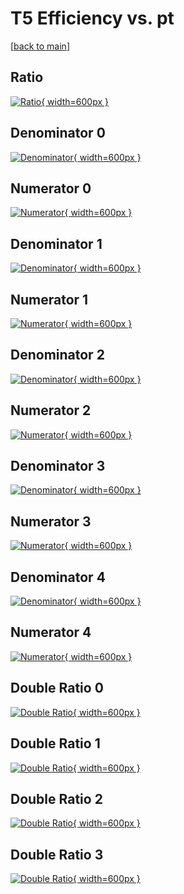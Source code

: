 # T5 Efficiency vs. pt

[[back to main](./)]



## Ratio

[![Ratio](../mtv/var/T5_loweta_211_-1_eff_pt.png){ width=600px }](../mtv/var/T5_loweta_211_-1_eff_pt.pdf)

## Denominator 0

[![Denominator](../mtv/den/T5_loweta_211_-1_eff_pt_den0.png){ width=600px }](../mtv/den/T5_loweta_211_-1_eff_pt_den0.pdf)

## Numerator 0

[![Numerator](../mtv/num/T5_loweta_211_-1_eff_pt_num0.png){ width=600px }](../mtv/num/T5_loweta_211_-1_eff_pt_num0.pdf)

## Denominator 1

[![Denominator](../mtv/den/T5_loweta_211_-1_eff_pt_den1.png){ width=600px }](../mtv/den/T5_loweta_211_-1_eff_pt_den1.pdf)

## Numerator 1

[![Numerator](../mtv/num/T5_loweta_211_-1_eff_pt_num1.png){ width=600px }](../mtv/num/T5_loweta_211_-1_eff_pt_num1.pdf)

## Denominator 2

[![Denominator](../mtv/den/T5_loweta_211_-1_eff_pt_den2.png){ width=600px }](../mtv/den/T5_loweta_211_-1_eff_pt_den2.pdf)

## Numerator 2

[![Numerator](../mtv/num/T5_loweta_211_-1_eff_pt_num2.png){ width=600px }](../mtv/num/T5_loweta_211_-1_eff_pt_num2.pdf)

## Denominator 3

[![Denominator](../mtv/den/T5_loweta_211_-1_eff_pt_den3.png){ width=600px }](../mtv/den/T5_loweta_211_-1_eff_pt_den3.pdf)

## Numerator 3

[![Numerator](../mtv/num/T5_loweta_211_-1_eff_pt_num3.png){ width=600px }](../mtv/num/T5_loweta_211_-1_eff_pt_num3.pdf)

## Denominator 4

[![Denominator](../mtv/den/T5_loweta_211_-1_eff_pt_den4.png){ width=600px }](../mtv/den/T5_loweta_211_-1_eff_pt_den4.pdf)

## Numerator 4

[![Numerator](../mtv/num/T5_loweta_211_-1_eff_pt_num4.png){ width=600px }](../mtv/num/T5_loweta_211_-1_eff_pt_num4.pdf)

## Double Ratio 0

[![Double Ratio](../mtv/ratio/T5_loweta_211_-1_eff_pt_ratio0.png){ width=600px }](../mtv/ratio/T5_loweta_211_-1_eff_pt_ratio0.pdf)

## Double Ratio 1

[![Double Ratio](../mtv/ratio/T5_loweta_211_-1_eff_pt_ratio1.png){ width=600px }](../mtv/ratio/T5_loweta_211_-1_eff_pt_ratio1.pdf)

## Double Ratio 2

[![Double Ratio](../mtv/ratio/T5_loweta_211_-1_eff_pt_ratio2.png){ width=600px }](../mtv/ratio/T5_loweta_211_-1_eff_pt_ratio2.pdf)

## Double Ratio 3

[![Double Ratio](../mtv/ratio/T5_loweta_211_-1_eff_pt_ratio3.png){ width=600px }](../mtv/ratio/T5_loweta_211_-1_eff_pt_ratio3.pdf)

